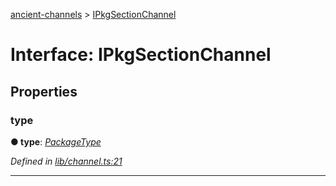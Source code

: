 [ancient-channels](../README.md) > [IPkgSectionChannel](../interfaces/ipkgsectionchannel.md)



# Interface: IPkgSectionChannel


## Properties
<a id="type"></a>

###  type

**●  type**:  *[PackageType](../enums/packagetype.md)* 

*Defined in [lib/channel.ts:21](https://github.com/AncientSouls/Channels/blob/99cb13c/src/lib/channel.ts#L21)*





___


